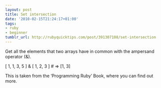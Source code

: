 ```yaml
---
layout: post
title: Set intersection
date: '2010-02-15T21:24:17+01:00'
tags:
- ruby
- beginner
tumblr_url: http://rubyquicktips.com/post/391307108/set-intersection
---
```

Get all the elements that two arrays have in common with the ampersand operator (&).

[ 1, 1, 3, 5 ] & [ 1, 2, 3 ] # => [1, 3]


This is taken from the ‘Programming Ruby’ Book, where you can find out more.
